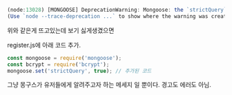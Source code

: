 ```js
(node:13028) [MONGOOSE] DeprecationWarning: Mongoose: the `strictQuery` option will be switched back to `false` by default in Mongoose 7. Use `mongoose.set('strictQuery', false);` if you want to prepare for this change. Or use `mongoose.set('strictQuery', true);` to suppress this warning.
(Use `node --trace-deprecation ...` to show where the warning was created)
```

위와 같은게 뜨고있는데 보기 싫게생겼으면

register.js에 아래 코드 추가.

```js
const mongoose = require('mongoose'); 
const bcrypt = require('bcrypt'); 
mongoose.set('strictQuery', true); // 추가된 코드
```

그냥 몽구스가 유저들에게 알려주고자 하는 메세지 일 뿐이다. 경고도 에러도 아님.
